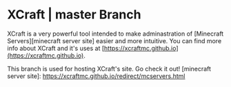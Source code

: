 # XCraft | master Branch
XCraft is a very powerful tool intended to make adminastration of [Minecraft Servers][minecraft server site] easier and more intuitive.
You can find more info about XCraft and it's uses at [https://xcraftmc.github.io](https://xcraftmc.github.io).

This branch is used for hosting XCraft's site. Go check it out!
[minecraft server site]: https://xcraftmc.github.io/redirect/mcservers.html

